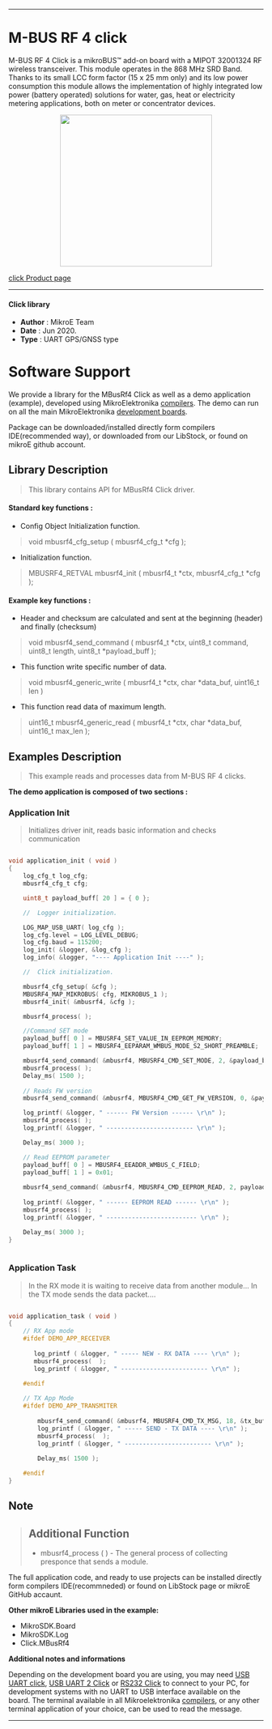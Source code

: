
---
# M-BUS RF 4 click

M-BUS RF 4 Click is a mikroBUS™ add-on board with a MIPOT 32001324 RF wireless transceiver. This module operates in the 868 MHz SRD Band. Thanks to its small LCC form factor (15 x 25 mm only) and its low power consumption this module allows the implementation of highly integrated low power (battery operated) solutions for water, gas, heat or electricity metering applications, both on meter or concentrator devices.

<p align="center">
  <img src="https://download.mikroe.com/images/click_for_ide/mbusrf4_click.png" height=300px>
</p>

[click Product page](<https://www.mikroe.com/m-bus-rf-4-click>)

---


#### Click library 

- **Author**        : MikroE Team
- **Date**          : Jun 2020.
- **Type**          : UART GPS/GNSS type


# Software Support

We provide a library for the MBusRf4 Click 
as well as a demo application (example), developed using MikroElektronika 
[compilers](https://shop.mikroe.com/compilers). 
The demo can run on all the main MikroElektronika [development boards](https://shop.mikroe.com/development-boards).

Package can be downloaded/installed directly form compilers IDE(recommended way), or downloaded from our LibStock, or found on mikroE github account. 

## Library Description

> This library contains API for MBusRf4 Click driver.

#### Standard key functions :

- Config Object Initialization function.
> void mbusrf4_cfg_setup ( mbusrf4_cfg_t *cfg ); 
 
- Initialization function.
> MBUSRF4_RETVAL mbusrf4_init ( mbusrf4_t *ctx, mbusrf4_cfg_t *cfg );


#### Example key functions :

- Header and checksum are calculated and sent at the beginning (header) and finally (checksum)
> void mbusrf4_send_command ( mbusrf4_t *ctx, uint8_t command, uint8_t length, uint8_t *payload_buff );
 
- This function write specific number of data.
> void mbusrf4_generic_write ( mbusrf4_t *ctx, char *data_buf, uint16_t len )

- This function read data of maximum length.
> uint16_t mbusrf4_generic_read ( mbusrf4_t *ctx, char *data_buf, uint16_t max_len );

## Examples Description

> This example reads and processes data from M-BUS RF 4 clicks. 

**The demo application is composed of two sections :**

### Application Init 

> Initializes driver init, reads basic information and checks communication

```c

void application_init ( void )
{
    log_cfg_t log_cfg;
    mbusrf4_cfg_t cfg;

    uint8_t payload_buff[ 20 ] = { 0 };

    //  Logger initialization.

    LOG_MAP_USB_UART( log_cfg );
    log_cfg.level = LOG_LEVEL_DEBUG;
    log_cfg.baud = 115200;
    log_init( &logger, &log_cfg );
    log_info( &logger, "---- Application Init ----" );

    //  Click initialization.

    mbusrf4_cfg_setup( &cfg );
    MBUSRF4_MAP_MIKROBUS( cfg, MIKROBUS_1 );
    mbusrf4_init( &mbusrf4, &cfg );

    mbusrf4_process( );

    //Command SET mode
    payload_buff[ 0 ] = MBUSRF4_SET_VALUE_IN_EEPROM_MEMORY;
    payload_buff[ 1 ] = MBUSRF4_EEPARAM_WMBUS_MODE_S2_SHORT_PREAMBLE;

    mbusrf4_send_command( &mbusrf4, MBUSRF4_CMD_SET_MODE, 2, &payload_buff[ 0 ] );
    mbusrf4_process( );
    Delay_ms( 1500 );
    
    // Reads FW version
    mbusrf4_send_command( &mbusrf4, MBUSRF4_CMD_GET_FW_VERSION, 0, &payload_buff[ 0 ] );

    log_printf( &logger, " ------ FW Version ------ \r\n" );
    mbusrf4_process( );
    log_printf( &logger, " ------------------------ \r\n" );

    Delay_ms( 3000 );

    // Read EEPROM parameter
    payload_buff[ 0 ] = MBUSRF4_EEADDR_WMBUS_C_FIELD;
    payload_buff[ 1 ] = 0x01;
    
    mbusrf4_send_command( &mbusrf4, MBUSRF4_CMD_EEPROM_READ, 2, payload_buff );
    
    log_printf( &logger, " ------ EEPROM READ ------ \r\n" );
    mbusrf4_process( );
    log_printf( &logger, " ------------------------- \r\n" );

    Delay_ms( 3000 );
}
  
```

### Application Task

> In the RX mode it is waiting to receive data from another module...
> In the TX mode sends the data packet....

```c

void application_task ( void )
{
    // RX App mode
    #ifdef DEMO_APP_RECEIVER
   
       log_printf ( &logger, " ----- NEW - RX DATA ---- \r\n" );
       mbusrf4_process(  );
       log_printf ( &logger, " ------------------------ \r\n" );

    #endif
    
    // TX App Mode
    #ifdef DEMO_APP_TRANSMITER
    
        mbusrf4_send_command( &mbusrf4, MBUSRF4_CMD_TX_MSG, 18, &tx_buffer[ 0 ] );
        log_printf ( &logger, " ----- SEND - TX DATA ---- \r\n" );
        mbusrf4_process(  );
        log_printf ( &logger, " ------------------------ \r\n" );
        
        Delay_ms( 1500 );

    #endif
}

```

## Note

> ## Additional Function
> - mbusrf4_process ( ) - The general process of collecting presponce that sends a module.

The full application code, and ready to use projects can be  installed directly form compilers IDE(recommneded) or found on LibStock page or mikroE GitHub accaunt.

**Other mikroE Libraries used in the example:** 

- MikroSDK.Board
- MikroSDK.Log
- Click.MBusRf4

**Additional notes and informations**

Depending on the development board you are using, you may need 
[USB UART click](https://shop.mikroe.com/usb-uart-click), 
[USB UART 2 Click](https://shop.mikroe.com/usb-uart-2-click) or 
[RS232 Click](https://shop.mikroe.com/rs232-click) to connect to your PC, for 
development systems with no UART to USB interface available on the board. The 
terminal available in all Mikroelektronika 
[compilers](https://shop.mikroe.com/compilers), or any other terminal application 
of your choice, can be used to read the message.



---

